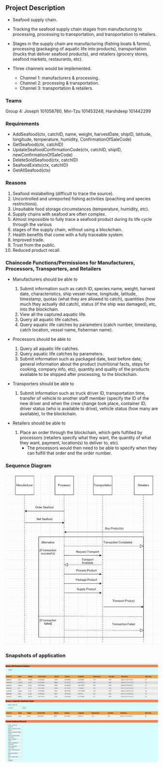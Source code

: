 ## Project Description
- Seafood supply chain.
- Tracking the seafood supply chain stages from manufacturing to processing, processing to transportation, and transportation to retailers.

- Stages in the supply chain are manufacturing (fishing boats & farms), processing (packaging of aquatic life into products), transportation (trucks that deliver seafood products), and retailers (grocery stores, seafood markets, restaurants, etc).

- Three channels would be implemented.
    - Channel 1: manufacturers & processing.
    - Channel 2: processing & transportation.
    - Channel 3: transportation & retailers.

### Teams
Group 4: Joseph 101058760, Min-Tzu 101453248, Harshdeep 101442299


### Requirements
- AddSeafood(ctx, catchID, name, weight, harvestDate, shipID, latitude, longitude, temperature, humidity, ConfirmationOfSaleCode)
- GetSeafood(ctx, catchID)
- UpdateSeafoodConfirmationCode(ctx, catchID, shipID, newConfirmationOfSaleCode)
- DeleteSoldSeafood(ctx, catchID)
- SeafoodExists(ctx, catchID)
- GetAllSeafood(ctx)


### Reasons
1. Seafood mislabelling (difficult to trace the source).
2. Uncontrolled and unreported fishing activities (poaching and species restrictions).
3. Unsuitable food storage circumstances (temperature, humidity, etc).
4. Supply chains with seafood are often complex.
5. Almost impossible to fully trace a seafood product during its life cycle through the various
6. stages of the supply chain, without using a blockchain.
7. Health benefits that come with a fully traceable system.
8. Improved trade.
9. Trust from the public.
10. Reduced product recall.

### Chaincode Functions/Permissions for Manufacturers, Processors, Transporters, and Retailers
- Manufacturers should be able to
    1) Submit information such as catch ID, species name, weight, harvest date, characteristics, ship vessel name, longitude, latitude, timestamp, quotas (what they are allowed to catch), quantities (how much they actually did catch), status (if the ship was damaged), etc, into the blockchain.
    2) View all the captured aquatic life.
    3) Query all aquatic life catches.
    4) Query aquatic life catches by parameters (catch number, timestamp, catch location, vessel name, fisherman name).

- Processors should be able to
    1) Query all aquatic life catches.  
    2) Query aquatic life catches by parameters.  
    3) Submit information such as  packaged date, best before date, general information about the product (nutritional facts, steps for cooking, company info, etc), quantity and quality of the products available to be shipped after processing,  to the blockchain.

- Transporters should be able to
    1) Submit information such as truck driver ID, transportation time, transfer of vehicle to another staff member (specify the ID of the new driver and when the crew change took place, container ID, driver status (who is available to drive), vehicle status (how many are available), to the blockchain.

- Retailers should be able to
    1) Place an order through the blockchain, which gets fulfilled by processors (retailers specify what they want, the quantity of what they want, payment, location(s) to deliver to, etc).
        - The processors would then need to be able to specify when they can fulfill that order and the order number.

### Sequence Diagram
![seaqunce diagram](../img/sequence_diagram.png)



### Snapshots of application
![Alt text](../img/snapshot1.png)
![Alt text](../img/snapshot2.png)

